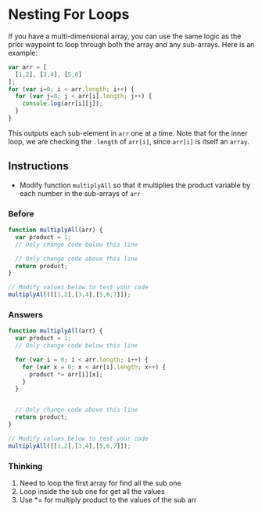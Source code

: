 # Nesting For Loops

If you have a multi-dimensional array, you can use the same
logic as the prior waypoint to loop through both the array and
any sub-arrays. Here is an example:

```javascript
var arr = [
  [1,2], [3,4], [5,6]
];
for (var i=0; i < arr.length; i++) {
  for (var j=0; j < arr[i].length; j++) {
    console.log(arr[i][j]);
  }
}
```

This outputs each sub-element in `arr` one at a time. Note that for
the inner loop, we are checking the `.length` of `arr[i]`, since `arr[i]`
is itself an `array`.

## Instructions
 - Modify function `multiplyAll` so that it multiplies the product
 variable by each number in the sub-arrays of `arr`

### Before

```javascript
function multiplyAll(arr) {
  var product = 1;
  // Only change code below this line

  // Only change code above this line
  return product;
}

// Modify values below to test your code
multiplyAll([[1,2],[3,4],[5,6,7]]);
```

### Answers

```javascript
function multiplyAll(arr) {
  var product = 1;
  // Only change code below this line

  for (var i = 0; i < arr.length; i++) {
    for (var x = 0; x < arr[i].length; x++) {
      product *= arr[i][x];
    }
  }


  // Only change code above this line
  return product;
}

// Modify values below to test your code
multiplyAll([[1,2],[3,4],[5,6,7]]);
```

### Thinking

1. Need to loop the first array for find all the sub one
2. Loop inside the sub one for get all the values
3. Use *= for multiply product to the values of the sub arr
